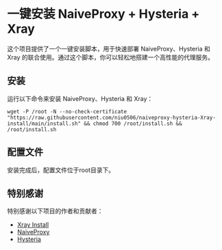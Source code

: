 # 一键安装 NaiveProxy + Hysteria + Xray

这个项目提供了一个一键安装脚本，用于快速部署 NaiveProxy、Hysteria 和 Xray 的联合使用。通过这个脚本，你可以轻松地搭建一个高性能的代理服务。

## 安装

运行以下命令来安装 NaiveProxy、Hysteria 和 Xray：

```
wget -P /root -N --no-check-certificate "https://raw.githubusercontent.com/niu0506/naiveproxy-hysteria-Xray-install/main/install.sh" && chmod 700 /root/install.sh && /root/install.sh

```

## 配置文件

安装完成后，配置文件位于root目录下。

## 特别感谢

特别感谢以下项目的作者和贡献者：

- [Xray Install](https://github.com/xtls/Xray-core)
- [NaiveProxy](https://github.com/klzgrad/naiveproxy)
- [Hysteria](https://github.com/HyNetwork/hysteria)







